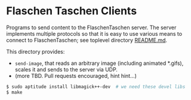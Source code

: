 Flaschen Taschen Clients
========================

Programs to send content to the FlaschenTaschen server. The server implements
multiple protocols so that it is easy to use various means to connect to
FlaschenTaschen; see toplevel
directory [README.md](../README.md#getting-pixels-on-flaschen-taschen).

This directory provides:
  * `send-image`, that reads an arbitrary image (including
    animated *.gifs), scales it and sends to the server via UDP.
  * (more TBD. Pull requests encouraged, hint hint...)

```bash
$ sudo aptitude install libmagick++-dev  # we need these devel libs
$ make
```
